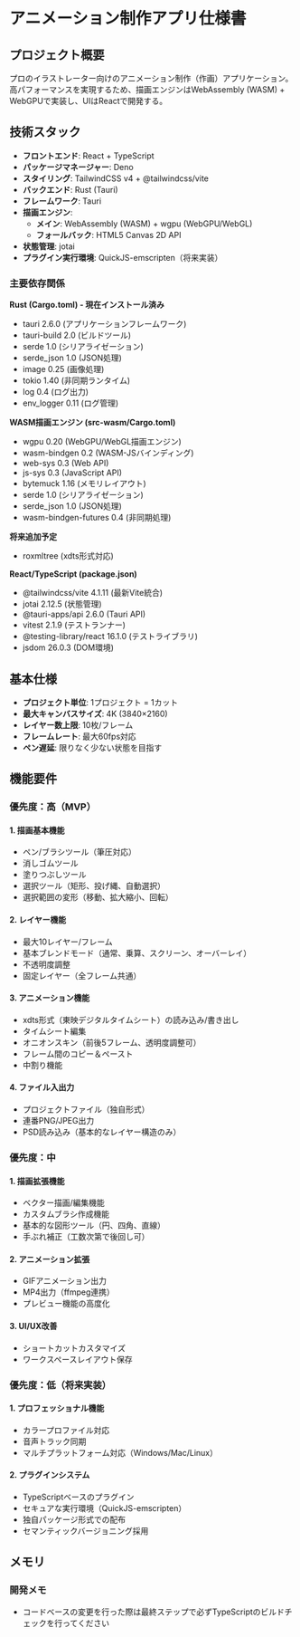 # アニメーション制作アプリ仕様書

## プロジェクト概要
プロのイラストレーター向けのアニメーション制作（作画）アプリケーション。高パフォーマンスを実現するため、描画エンジンはWebAssembly (WASM) + WebGPUで実装し、UIはReactで開発する。

## 技術スタック
- **フロントエンド**: React + TypeScript
- **パッケージマネージャー**: Deno
- **スタイリング**: TailwindCSS v4 + @tailwindcss/vite
- **バックエンド**: Rust (Tauri)
- **フレームワーク**: Tauri
- **描画エンジン**: 
  - **メイン**: WebAssembly (WASM) + wgpu (WebGPU/WebGL)
  - **フォールバック**: HTML5 Canvas 2D API
- **状態管理**: jotai
- **プラグイン実行環境**: QuickJS-emscripten（将来実装）

### 主要依存関係
**Rust (Cargo.toml) - 現在インストール済み**
- tauri 2.6.0 (アプリケーションフレームワーク)
- tauri-build 2.0 (ビルドツール)
- serde 1.0 (シリアライゼーション)
- serde_json 1.0 (JSON処理)
- image 0.25 (画像処理)
- tokio 1.40 (非同期ランタイム)
- log 0.4 (ログ出力)
- env_logger 0.11 (ログ管理)

**WASM描画エンジン (src-wasm/Cargo.toml)**
- wgpu 0.20 (WebGPU/WebGL描画エンジン)
- wasm-bindgen 0.2 (WASM-JSバインディング)
- web-sys 0.3 (Web API)
- js-sys 0.3 (JavaScript API)
- bytemuck 1.16 (メモリレイアウト)
- serde 1.0 (シリアライゼーション)
- serde_json 1.0 (JSON処理)
- wasm-bindgen-futures 0.4 (非同期処理)

**将来追加予定**
- roxmltree (xdts形式対応)

**React/TypeScript (package.json)**
- @tailwindcss/vite 4.1.11 (最新Vite統合)
- jotai 2.12.5 (状態管理)
- @tauri-apps/api 2.6.0 (Tauri API)
- vitest 2.1.9 (テストランナー)
- @testing-library/react 16.1.0 (テストライブラリ)
- jsdom 26.0.3 (DOM環境)

## 基本仕様
- **プロジェクト単位**: 1プロジェクト = 1カット
- **最大キャンバスサイズ**: 4K (3840×2160)
- **レイヤー数上限**: 10枚/フレーム
- **フレームレート**: 最大60fps対応
- **ペン遅延**: 限りなく少ない状態を目指す

## 機能要件

### 優先度：高（MVP）

#### 1. 描画基本機能
- ペン/ブラシツール（筆圧対応）
- 消しゴムツール
- 塗りつぶしツール
- 選択ツール（矩形、投げ縄、自動選択）
- 選択範囲の変形（移動、拡大縮小、回転）

#### 2. レイヤー機能
- 最大10レイヤー/フレーム
- 基本ブレンドモード（通常、乗算、スクリーン、オーバーレイ）
- 不透明度調整
- 固定レイヤー（全フレーム共通）

#### 3. アニメーション機能
- xdts形式（東映デジタルタイムシート）の読み込み/書き出し
- タイムシート編集
- オニオンスキン（前後5フレーム、透明度調整可）
- フレーム間のコピー＆ペースト
- 中割り機能

#### 4. ファイル入出力
- プロジェクトファイル（独自形式）
- 連番PNG/JPEG出力
- PSD読み込み（基本的なレイヤー構造のみ）

### 優先度：中

#### 1. 描画拡張機能
- ベクター描画/編集機能
- カスタムブラシ作成機能
- 基本的な図形ツール（円、四角、直線）
- 手ぶれ補正（工数次第で後回し可）

#### 2. アニメーション拡張
- GIFアニメーション出力
- MP4出力（ffmpeg連携）
- プレビュー機能の高度化

#### 3. UI/UX改善
- ショートカットカスタマイズ
- ワークスペースレイアウト保存

### 優先度：低（将来実装）

#### 1. プロフェッショナル機能
- カラープロファイル対応
- 音声トラック同期
- マルチプラットフォーム対応（Windows/Mac/Linux）

#### 2. プラグインシステム
- TypeScriptベースのプラグイン
- セキュアな実行環境（QuickJS-emscripten）
- 独自パッケージ形式での配布
- セマンティックバージョニング採用

## メモリ

### 開発メモ
- コードベースの変更を行った際は最終ステップで必ずTypeScriptのビルドチェックを行ってください